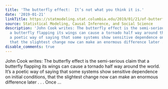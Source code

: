 ```yaml
---
title: 'The butterfly effect:  It’s not what you think it is.'
date: '2019-01-21'
linkTitle: https://statmodeling.stat.columbia.edu/2019/01/21/of-butterflies-and-piranhas/
source: Statistical Modeling, Causal Inference, and Social Science
description: 'John Cook writes: The butterfly effect is the semi-serious claim that
  a butterfly flapping its wings can cause a tornado half way around the world. It’s
  a poetic way of saying that some systems show sensitive dependence on initial conditions,
  that the slightest change now can make an enormous difference later . . . Once ...'
disable_comments: true
---
```

John Cook writes: The butterfly effect is the semi-serious claim that a butterfly flapping its wings can cause a tornado half way around the world. It’s a poetic way of saying that some systems show sensitive dependence on initial conditions, that the slightest change now can make an enormous difference later . . . Once ...